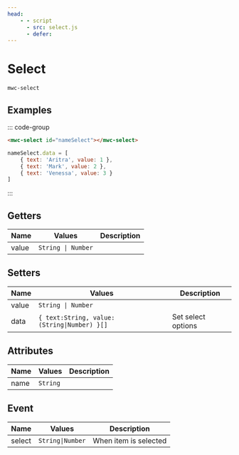 ```yaml
---
head:
    - - script
      - src: select.js
      - defer:
---
```



<script setup>
    import { ref, onMounted } from 'vue' 
</script>

# Select
`mwc-select`

## Examples
::: code-group
```html
<mwc-select id="nameSelect"></mwc-select>
```
```js
nameSelect.data = [
    { text: 'Aritra', value: 1 },
    { text: 'Mark', value: 2 },
    { text: 'Venessa', value: 3 }
]
```
:::
<mwc-select id="nameSelect" ref="nameSelect"></mwc-select>

## Getters
| Name      | Values    | Description       |
| ---       | ---       | ---               |
| value | `String \| Number` ||

## Setters
| Name      | Values    | Description       |
| ---       | ---       | ---               |
| value | `String \| Number` ||
| data | `{ text:String, value:(String\|Number) }[]` | Set select options |

## Attributes
| Name      | Values    | Description       |
| ---       | ---       | ---               |
| name | `String` ||

## Event
| Name      | Values    | Description       |
| ---       | ---       | ---               |
| select | `String\|Number` | When item is selected |